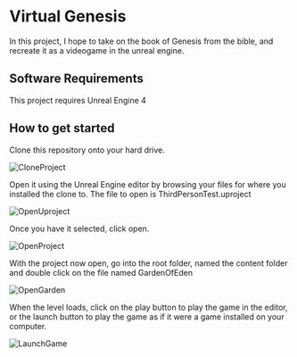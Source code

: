 # Virtual Genesis

In this project, I hope to take on the book of Genesis from the bible, and recreate it as a videogame in the unreal engine.

## Software Requirements

This project requires Unreal Engine 4

## How to get started
Clone this repository onto your hard drive.

![CloneProject](https://user-images.githubusercontent.com/49766065/60826971-f07bf300-a163-11e9-8c01-1fbdd3896250.PNG)

Open it using the Unreal Engine editor by browsing your files for where you installed the clone to. The file to open is
ThirdPersonTest.uproject

![OpenUproject](https://user-images.githubusercontent.com/49766065/60826655-31bfd300-a163-11e9-87c6-c5344bd9fc07.PNG)

Once you have it selected, click open.

![OpenProject](https://user-images.githubusercontent.com/49766065/60828110-7436df00-a166-11e9-94e6-a5c7831ad89e.PNG)

With the project now open, go into the root folder, named the content folder and double click on the file named GardenOfEden

![OpenGarden](https://user-images.githubusercontent.com/49766065/60828366-11921300-a167-11e9-891e-a857960abb08.PNG)

When the level loads, click on the play button to play the game in the editor, or the launch button to play the game as if it were a game installed on your computer.

![LaunchGame](https://user-images.githubusercontent.com/49766065/60828603-af85dd80-a167-11e9-88f2-07649678914d.PNG)

